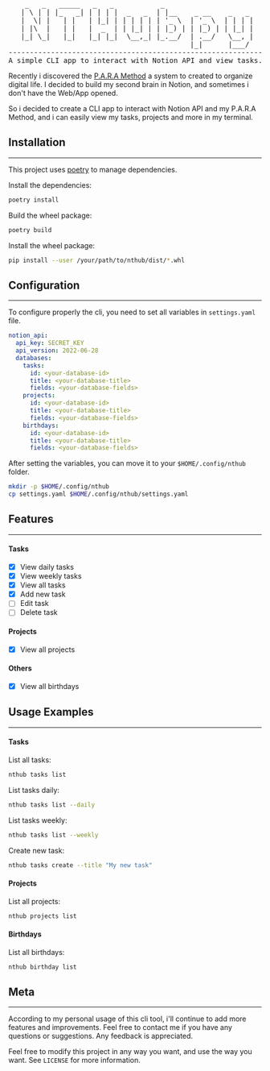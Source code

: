 <div align="center">
<pre>
  _   _   _____   _   _           _                     
 | \ | | |_   _| | | | |  _   _  | |__    _ __    _   _ 
 |  \| |   | |   | |_| | | | | | | '_ \  | '_ \  | | | |
 | |\  |   | |   |  _  | | |_| | | |_) | | |_) | | |_| |
 |_| \_|   |_|   |_| |_|  \__,_| |_.__/  | .__/   \__, |
                                         |_|      |___/ 
--------------------------------------------------------------
A simple CLI app to interact with Notion API and view tasks.
</pre>
</div>

Recently i discovered the [P.A.R.A Method](https://www.buildingasecondbrain.com/) a system to created to organize
digital life. I decided to build my second brain in Notion, and sometimes i don't have the Web/App opened.

So i decided to create a CLI app to interact with Notion API and my P.A.R.A Method, and i can easily view my tasks, projects
and more in my terminal.

## Installation
---

This project uses [poetry](https://python-poetry.org) to manage dependencies.

Install the dependencies:

```bash
poetry install
```

Build the wheel package:

```bash
poetry build
```

Install the wheel package:

```bash
pip install --user /your/path/to/nthub/dist/*.whl
```

## Configuration
---

To configure properly the cli, you need to set all variables in `settings.yaml` file.

```yaml
notion_api:
  api_key: SECRET_KEY 
  api_version: 2022-06-28
  databases:
    tasks:
      id: <your-database-id>
      title: <your-database-title>
      fields: <your-database-fields>
    projects:
      id: <your-database-id>
      title: <your-database-title>
      fields: <your-database-fields>
    birthdays:
      id: <your-database-id>
      title: <your-database-title>
      fields: <your-database-fields>
```

After setting the variables, you can move it to your `$HOME/.config/nthub` folder.

```bash
mkdir -p $HOME/.config/nthub
cp settings.yaml $HOME/.config/nthub/settings.yaml
```

## Features
---

#### Tasks
- [x] View daily tasks
- [x] View weekly tasks
- [x] View all tasks
- [x] Add new task
- [ ] Edit task
- [ ] Delete task

#### Projects
- [x] View all projects

#### Others
- [x] View all birthdays

## Usage Examples
---

#### Tasks

List all tasks:
```bash
nthub tasks list
```

List tasks daily:
```bash
nthub tasks list --daily
```

List tasks weekly:
```bash
nthub tasks list --weekly
```

Create new task:
```bash
nthub tasks create --title "My new task"
```

#### Projects

List all projects:
```bash
nthub projects list
```

#### Birthdays

List all birthdays:
```bash
nthub birthday list
```

## Meta 
---

According to my personal usage of this cli tool, i'll continue to add more features and improvements.
Feel free to contact me if you have any questions or suggestions. Any feedback is appreciated.

Feel free to modify this project in any way you want, and use the way you want. See `LICENSE` for more information.

